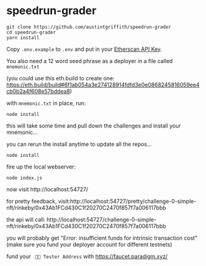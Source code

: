 # speedrun-grader


```
git clone https://github.com/austintgriffith/speedrun-grader
cd speedrun-grader
yarn install
```

Copy `.env.example` to `.env` and put in your [Etherscan API Key](https://etherscan.io/apis).

You also need a 12 word seed phrase as a deployer in a file called `mnemonic.txt`

(you could use this eth.build to create one: https://eth.build/build#6f1ab054a3e274128914fdfd3e0e0868245816059ee4cb0b2a4f608e57bddea8)


with `mnemonic.txt` in place, run:

```
node install
```

this will take some time and pull down the challenges and install your mnemonic...


you can rerun the install anytime to update all the repos...

```
node install
```



fire up the local webserver:

```
node index.js
```


now visit http://localhost:54727/

for pretty feedback, visit:http://localhost:54727/pretty/challenge-0-simple-nft/rinkeby/0x43Ab1FCd430C1f20270C2470f857f7a006117bbb


the api will call: http://localhost:54727/challenge-0-simple-nft/rinkeby/0x43Ab1FCd430C1f20270C2470f857f7a006117bbb


you will probably get "Error: insufficient funds for intrinsic transaction cost" (make sure you fund your deployer account for different testnets)

fund your ` 🧑‍🏫 Tester Address` with https://faucet.paradigm.xyz/
